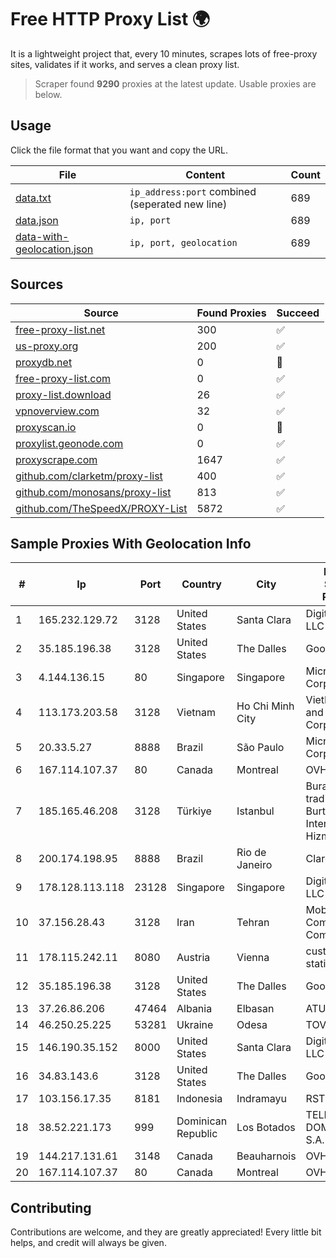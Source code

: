 
# Free HTTP Proxy List 🌍

It is a lightweight project that, every 10 minutes, scrapes lots of free-proxy sites, validates if it works, and serves a clean proxy list.


> Scraper found **9290** proxies at the latest update. Usable proxies are below.

## Usage

Click the file format that you want and copy the URL.


|File|Content|Count|
|----|-------|-----|
|[data.txt](https://raw.githubusercontent.com/themiralay/Proxy-List-World/master/data.txt)|`ip_address:port` combined (seperated new line)|689|
|[data.json](https://raw.githubusercontent.com/themiralay/Proxy-List-World/master/data.json)|`ip, port`|689|
|[data-with-geolocation.json](https://raw.githubusercontent.com/themiralay/Proxy-List-World/master/data-with-geolocation.json)|`ip, port, geolocation`|689|

## Sources

|Source|Found Proxies|Succeed|
|------|-------------|-------|
|[free-proxy-list.net](https://free-proxy-list.net)|300|✅|
|[us-proxy.org](https://www.us-proxy.org)|200|✅|
|[proxydb.net](http://proxydb.net)|0|🚫|
|[free-proxy-list.com](https://free-proxy-list.com/?page=&port=&type%5B%5D=http&type%5B%5D=https&up_time=0&search=Search)|0|✅|
|[proxy-list.download](https://www.proxy-list.download/HTTP)|26|✅|
|[vpnoverview.com](https://vpnoverview.com/privacy/anonymous-browsing/free-proxy-servers)|32|✅|
|[proxyscan.io](https://www.proxyscan.io)|0|🚫|
|[proxylist.geonode.com](https://proxylist.geonode.com/api/proxy-list?limit=300&page=1&sort_by=lastChecked&sort_type=desc&protocols=http,https)|0|✅|
|[proxyscrape.com](https://api.proxyscrape.com/v2/?request=displayproxies&protocol=http&timeout=10000&country=all&ssl=all&anonymity=all)|1647|✅|
|[github.com/clarketm/proxy-list](https://raw.githubusercontent.com/clarketm/proxy-list/master/proxy-list-raw.txt)|400|✅|
|[github.com/monosans/proxy-list](https://raw.githubusercontent.com/monosans/proxy-list/main/proxies/http.txt)|813|✅|
|[github.com/TheSpeedX/PROXY-List](https://raw.githubusercontent.com/TheSpeedX/PROXY-List/master/http.txt)|5872|✅|


## Sample Proxies With Geolocation Info

|#|Ip|Port|Country|City|Internet Service Provider|
|-|--|----|-------|----|-------------------------|
|1|165.232.129.72|3128|United States|Santa Clara|DigitalOcean, LLC|
|2|35.185.196.38|3128|United States|The Dalles|Google LLC|
|3|4.144.136.15|80|Singapore|Singapore|Microsoft Corporation|
|4|113.173.203.58|3128|Vietnam|Ho Chi Minh City|VietNam Post and Telecom Corporation|
|5|20.33.5.27|8888|Brazil|São Paulo|Microsoft Corporation|
|6|167.114.107.37|80|Canada|Montreal|OVH SAS|
|7|185.165.46.208|3128|Türkiye|Istanbul|Burak Buylu trading as BurtiNET Internet Hizmetleri|
|8|200.174.198.95|8888|Brazil|Rio de Janeiro|Claro S.A|
|9|178.128.113.118|23128|Singapore|Singapore|DigitalOcean, LLC|
|10|37.156.28.43|3128|Iran|Tehran|Mobin Net Communication Company|
|11|178.115.242.11|8080|Austria|Vienna|customers with static IP|
|12|35.185.196.38|3128|United States|The Dalles|Google LLC|
|13|37.26.86.206|47464|Albania|Elbasan|ATU|
|14|46.250.25.225|53281|Ukraine|Odesa|TOV TRK "Briz"|
|15|146.190.35.152|8000|United States|Santa Clara|DigitalOcean, LLC|
|16|34.83.143.6|3128|United States|The Dalles|Google LLC|
|17|103.156.17.35|8181|Indonesia|Indramayu|RSTNET|
|18|38.52.221.173|999|Dominican Republic|Los Botados|TELECABLE DOMINICANO, S.A.|
|19|144.217.131.61|3148|Canada|Beauharnois|OVH Hosting|
|20|167.114.107.37|80|Canada|Montreal|OVH SAS|



## Contributing

Contributions are welcome, and they are greatly appreciated! Every
little bit helps, and credit will always be given.

